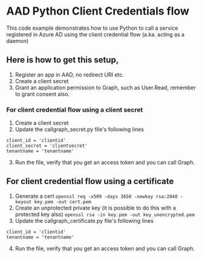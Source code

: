 # AAD Python Client Credentials flow

This code example demonstrates how to use Python to call a service registered in Azure AD using the client credential flow (a.ka. acting as a daemon)

## Here is how to get this setup,
1. Register an app in AAD, no redirect URI etc.
2. Create a client secret
3. Grant an application permission to Graph, such as User.Read, remember to grant consent also.

### For client credential flow using a client secret
1. Create a client secret
2. Update the callgraph_secret.py file's following lines
```
client_id = 'clientid'
client_secret = 'clientsecret'
tenantname = 'tenantname'
```
3. Run the file, verify that you get an access token and you can call Graph.

## For client credential flow using a certificate
1. Generate a cert
```openssl req -x509 -days 3650 -newkey rsa:2048 -keyout key.pem -out cert.pem```
2. Create an unprotected private key (it is possible to do this with a protected key also)
```openssl rsa -in key.pem -out key_unencrypted.pem```
3. Update the callgraph_certificate.py file's following lines
```
client_id = 'clientid'
tenantname = 'tenantname'
```
4. Run the file, verify that you get an access token and you can call Graph.
